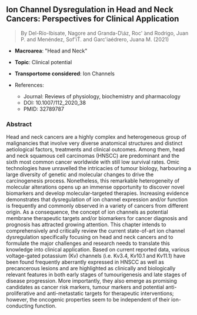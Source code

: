 ## Ion Channel Dysregulation in Head and Neck Cancers: Perspectives for Clinical Application

> By Del-Río-Ibisate, Nagore and Granda-D\áz, Roc\' ́and Rodrigo, Juan P. and Menéndez, Sof\'iT́. and Garc\'iaédrero, Juana M. (2021)

- **Macroarea**: "Head and Neck"
- **Topic**: Clinical potential
- **Transportome considered**: Ion Channels

- References:
  - Journal: Reviews of physiology, biochemistry and pharmacology
  - DOI: 10.1007/112_2020_38
  - PMID: 32789787

### Abstract

Head and neck cancers are a highly complex and heterogeneous group of malignancies that involve very diverse anatomical structures and distinct aetiological factors, treatments and clinical outcomes. Among them, head and neck squamous cell carcinomas (HNSCC) are predominant and the sixth most common cancer worldwide with still low survival rates. Omic technologies have unravelled the intricacies of tumour biology, harbouring a large diversity of genetic and molecular changes to drive the carcinogenesis process. Nonetheless, this remarkable heterogeneity of molecular alterations opens up an immense opportunity to discover novel biomarkers and develop molecular-targeted therapies. Increasing evidence demonstrates that dysregulation of ion channel expression and/or function is frequently and commonly observed in a variety of cancers from different origin. As a consequence, the concept of ion channels as potential membrane therapeutic targets and/or biomarkers for cancer diagnosis and prognosis has attracted growing attention. This chapter intends to comprehensively and critically review the current state-of-art ion channel dysregulation specifically focusing on head and neck cancers and to formulate the major challenges and research needs to translate this knowledge into clinical application. Based on current reported data, various voltage-gated potassium (Kv) channels (i.e. Kv3.4, Kv10.1 and Kv11.1) have been found frequently aberrantly expressed in HNSCC as well as precancerous lesions and are highlighted as clinically and biologically relevant features in both early stages of tumourigenesis and late stages of disease progression. More importantly, they also emerge as promising candidates as cancer risk markers, tumour markers and potential anti-proliferative and anti-metastatic targets for therapeutic interventions; however, the oncogenic properties seem to be independent of their ion-conducting function.
